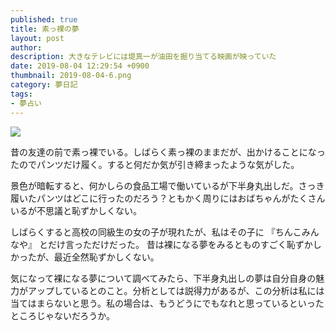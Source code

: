 ```yaml
---
published: true
title: 素っ裸の夢
layout: post
author: 
description: 大きなテレビには堤真一が油田を掘り当てる映画が映っていた
date: 2019-08-04 12:29:54 +0900
thumbnail: 2019-08-04-6.png
category: 夢日記
tags:
- 夢占い
---
```


![]({{site.baseurl}}/assets/img/2019-08-04-6.png)

昔の友達の前で素っ裸でいる。しばらく素っ裸のままだが、出かけることになったのでパンツだけ履く。すると何だか気が引き締まったような気がした。

景色が暗転すると、何かしらの食品工場で働いているが下半身丸出しだ。さっき履いたパンツはどこに行ったのだろう？ともかく周りにはおばちゃんがたくさんいるが不思議と恥ずかしくない。

しばらくすると高校の同級生の女の子が現れたが、私はその子に 『ちんこみんなや』 とだけ言っただけだった。
昔は裸になる夢をみるとものすごく恥ずかしかったが、最近全然恥ずかしくない。

気になって裸になる夢について調べてみたら、下半身丸出しの夢は自分自身の魅力がアップしているとのこと。分析としては説得力があるが、この分析は私には当てはまらないと思う。私の場合は、もうどうにでもなれと思っているといったところじゃないだろうか。
